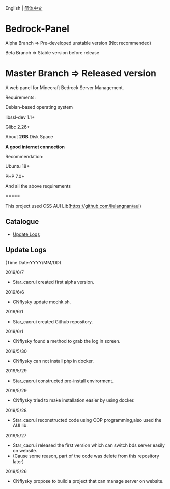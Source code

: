 English | [简体中文](README_zh.md)

Bedrock-Panel
=====
Alpha Branch => Pre-developed unstable version (Not recommended)

Beta Branch => Stable version before release

Master Branch => Released version
=====
A web panel for Minecraft Bedrock Server Management.  

Requirements:

Debian-based operating system

libssl-dev 1.1+

Glibc 2.26+

About **2GB** Disk Space

**A good internet connection**

Recommendation:

Ubuntu 18+

PHP 7.0+

And all the above requirements

=====

This project used CSS AUI Lib(https://github.com/liulangnan/aui)  

## Catalogue
* [Update Logs](#update-logs)

## Update Logs
(Time Date:YYYY/MM/DD)

2019/6/7
* Star_caorui created first alpha version.   

2019/6/6
* CNflysky update mcchk.sh.   

2019/6/1
* Star_caorui created Github repository.   

2019/6/1  
* CNflysky found a method to grab the log in screen.  

2019/5/30  
* CNflysky can not install php in docker.    

2019/5/29  
* Star_caorui constructed pre-install envirorment.  

2019/5/29  
* CNflysky tried to make installation easier by using docker.  

2019/5/28  
* Star_caorui reconstructed code using OOP programming,also used the AUI lib.  

2019/5/27  
* Star_caorui released the first version which can switch bds server easily on website.  
* (Cause some reason, part of the code was delete from this repository later)  

2019/5/26
* CNflysky propose to build a project that can manage server on website.  
